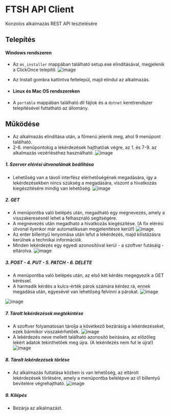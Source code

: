 # FTSH API Client
Konzolos alkalmazás REST API tesztelésére

## Telepítés
#### Windows rendszeren
- Az `ms_installer` mappában található setup.exe elindításával, megjelenik a ClickOnce telepítő.
![image](https://github.com/varsanyib/apiclient/assets/109478771/82c42ece-a98c-4bbc-917f-4052680d15e4)
- Az Install gombra kattintva feltelepül, majd elindul az alkalmazás.

- #### Linux és Mac OS rendszereken
- A `portable` mappában található dll fájlok és a `dotnet` keretrendszer telepítésével futtatható az állomány.

## Működése
- Az alkalmazás elindítása után, a főmenü jelenik meg, ahol 9 menüpont található.
- 2-6. menüpontokig a lekérdezések hajthatóak végre, az 1. és 7-9. az alkalmazás vezérléséhez használható.
![image](https://github.com/varsanyib/apiclient/assets/109478771/9777a1f0-f202-4571-b774-b1d76e21267e)

##### 1. Szerver elérési útvonalának beállítása
- Lehetőség van a távoli interfész elérhetőségének megadására, így a lekérdezésekben nincs szükség a megadására, viszont a hivatkozás kiegészítésére mindig van lehetőség.
![image](https://github.com/varsanyib/apiclient/assets/109478771/608e48cf-7a87-4b3f-bc44-6bb5b0f41b5f)

##### 2. GET
- A menüpontba való belépés után, megadható egy megnevezés, amely a visszakeresésnél lehet a felhasználó segítségére.
- A megnevezés után megadható a hivatkozás kiegészítése. (A fix elérési útvonal ilyenkor már automatikusan megjelenítésre kerül!)
![image](https://github.com/varsanyib/apiclient/assets/109478771/c553f890-962d-4f75-a6d5-68bd2072da48)
- Az enter billentyű lenyomása után lefut a lekérdezés, majd kilistázásra kerülnek a technikai információk.
- Minden lekérdezés egy egyedi azonosítóval kerül - a szoftver futásáig - eltárolva.
![image](https://github.com/varsanyib/apiclient/assets/109478771/c0c9b131-6169-4847-881e-3245804434dc)

##### 3. POST - 4. PUT - 5. PATCH - 6. DELETE
- A menüpontba való belépés után, az első két kérdés megegyezik a GET kéréssel.
- A harmadik kérdés a kulcs-érték párok számára kérdez rá, ennek megadása után, egyesével van lehetőség felvinni a párokat.
![image](https://github.com/varsanyib/apiclient/assets/109478771/091c1463-0978-48b0-af25-8e7c0e873356)

![image](https://github.com/varsanyib/apiclient/assets/109478771/f32c3293-5a8c-4dde-bd50-341a836c3814)

##### 7. Tárolt lekérdezések megtekintése
- A szoftver folyamatosan tárolja a következő bezárásig a lekérdezéseket, ezek bármikor visszakérhetőek.
![image](https://github.com/varsanyib/apiclient/assets/109478771/373d4e9b-9e62-4f23-a303-f819e65e0da3)
- A lekérdezés neve mellett található azonosító beírására, az előzőleg lekért adatok tekinthetőek meg újra. (A lekérdezés nem fut le újra!)
![image](https://github.com/varsanyib/apiclient/assets/109478771/546bcaef-0f66-44e7-86d0-c88dc1ca109b)

##### 8. Tárolt lekérdezések törlése
- Az alkalmazás futtatása közben is van lehetőség, az eltárolt lekérdezések törlésére, amely a menüpontba belelépve az i/I billentyű bevitelére végrehajtható.
![image](https://github.com/varsanyib/apiclient/assets/109478771/72e4fd5a-ade9-4993-9237-5178f43471e0)

##### 9. Kilépés
- Bezárja az alkalmazást.
